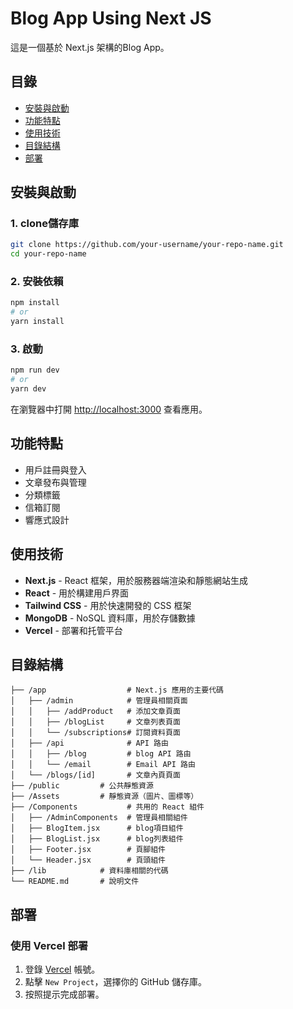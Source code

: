 
# Blog App Using Next JS 

這是一個基於 Next.js 架構的Blog App。

## 目錄

- [安裝與啟動](#安裝與啟動)
- [功能特點](#功能特點)
- [使用技術](#使用技術)
- [目錄結構](#目錄結構)
- [部署](#部署)

## 安裝與啟動

### 1. clone儲存庫

```bash
git clone https://github.com/your-username/your-repo-name.git
cd your-repo-name
```

### 2. 安裝依賴

```bash
npm install
# or
yarn install
```

### 3. 啟動

```bash
npm run dev
# or
yarn dev

```

在瀏覽器中打開 [http://localhost:3000](http://localhost:3000) 查看應用。

## 功能特點

- 用戶註冊與登入
- 文章發布與管理
- 分類標籤
- 信箱訂閱
- 響應式設計

## 使用技術

- **Next.js** - React 框架，用於服務器端渲染和靜態網站生成
- **React** - 用於構建用戶界面
- **Tailwind CSS** - 用於快速開發的 CSS 框架
- **MongoDB** - NoSQL 資料庫，用於存儲數據
- **Vercel** - 部署和托管平台

## 目錄結構

```plaintext
├── /app                  # Next.js 應用的主要代碼
│   ├── /admin            # 管理員相關頁面
│   │   ├── /addProduct   # 添加文章頁面
│   │   ├── /blogList     # 文章列表頁面
│   │   └── /subscriptions# 訂閱資料頁面
│   ├── /api              # API 路由
│   │   ├── /blog         # blog API 路由
│   │   └── /email        # Email API 路由
│   └── /blogs/[id]       # 文章內頁頁面
├── /public         # 公共靜態資源
├── /Assets         # 靜態資源（圖片、圖標等）
├── /Components           # 共用的 React 組件
│   ├── /AdminComponents  # 管理員相關組件
│   ├── BlogItem.jsx      # blog項目組件
│   ├── BlogList.jsx      # blog列表組件
│   ├── Footer.jsx        # 頁腳組件
│   └── Header.jsx        # 頁頭組件
├── /lib            # 資料庫相關的代碼
└── README.md       # 說明文件
```

## 部署

### 使用 Vercel 部署

1. 登錄 [Vercel](https://vercel.com/) 帳號。
2. 點擊 `New Project`，選擇你的 GitHub 儲存庫。
3. 按照提示完成部署。

